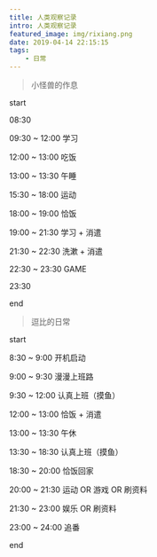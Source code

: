 ```yaml
---
title: 人类观察记录
intro: 人类观察记录
featured_image: img/rixiang.png
date: 2019-04-14 22:15:15
tags: 
    - 日常
---
```


> 小怪兽的作息

start

08:30

09:30 ~ 12:00  学习

12:00 ~ 13:00  吃饭

13:00 ~ 13:30  午睡

15:30 ~ 18:00  运动

18:00 ~ 19:00  恰饭

19:00 ~ 21:30  学习 + 消遣

21:30 ~ 22:30  洗漱 + 消遣

22:30 ~ 23:30  GAME

23:30

end



> 逗比的日常

start

8:30 ~ 9:00    开机启动

9:00 ~ 9:30    漫漫上班路

9:30 ~ 12:00   认真上班（摸鱼）

12:00 ~ 13:00  恰饭 + 消遣

13:00 ~ 13:30  午休

13:30 ~ 18:30  认真上班（摸鱼）

18:30 ~ 20:00  恰饭回家

20:00 ~ 21:30  运动 OR 游戏 OR 刷资料

21:30 ~ 23:00  娱乐 OR 刷资料

23:00 ~ 24:00  追番

end